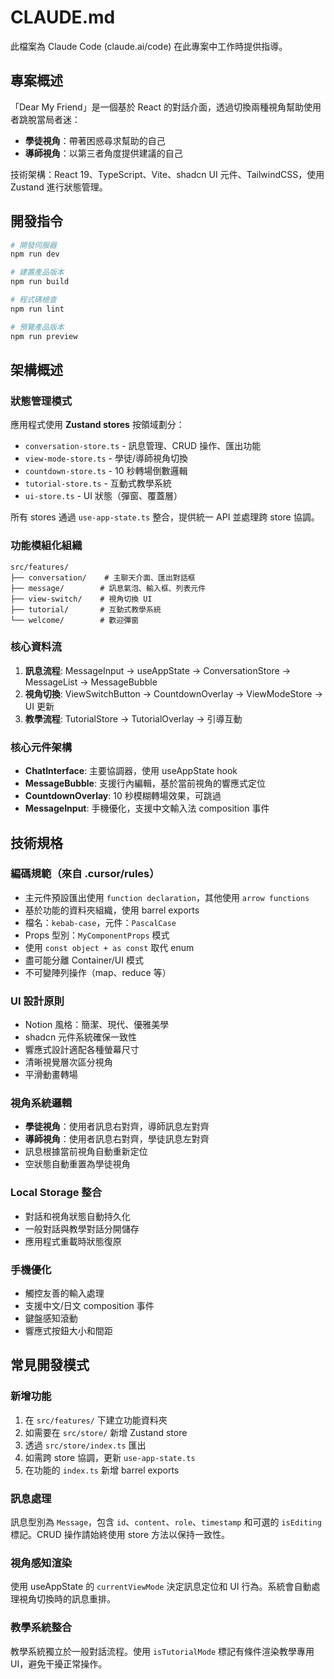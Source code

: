 # CLAUDE.md

此檔案為 Claude Code (claude.ai/code) 在此專案中工作時提供指導。

## 專案概述

「Dear My Friend」是一個基於 React 的對話介面，透過切換兩種視角幫助使用者跳脫當局者迷：
- **學徒視角**：帶著困惑尋求幫助的自己
- **導師視角**：以第三者角度提供建議的自己

技術架構：React 19、TypeScript、Vite、shadcn UI 元件、TailwindCSS，使用 Zustand 進行狀態管理。

## 開發指令

```bash
# 開發伺服器
npm run dev

# 建置產品版本
npm run build

# 程式碼檢查
npm run lint

# 預覽產品版本
npm run preview
```

## 架構概述

### 狀態管理模式
應用程式使用 **Zustand stores** 按領域劃分：
- `conversation-store.ts` - 訊息管理、CRUD 操作、匯出功能
- `view-mode-store.ts` - 學徒/導師視角切換
- `countdown-store.ts` - 10 秒轉場倒數邏輯
- `tutorial-store.ts` - 互動式教學系統
- `ui-store.ts` - UI 狀態（彈窗、覆蓋層）

所有 stores 通過 `use-app-state.ts` 整合，提供統一 API 並處理跨 store 協調。

### 功能模組化組織
```
src/features/
├── conversation/    # 主聊天介面、匯出對話框
├── message/        # 訊息氣泡、輸入框、列表元件
├── view-switch/    # 視角切換 UI
├── tutorial/       # 互動式教學系統
└── welcome/        # 歡迎彈窗
```

### 核心資料流
1. **訊息流程**: MessageInput → useAppState → ConversationStore → MessageList → MessageBubble
2. **視角切換**: ViewSwitchButton → CountdownOverlay → ViewModeStore → UI 更新
3. **教學流程**: TutorialStore → TutorialOverlay → 引導互動

### 核心元件架構
- **ChatInterface**: 主要協調器，使用 useAppState hook
- **MessageBubble**: 支援行內編輯，基於當前視角的響應式定位
- **CountdownOverlay**: 10 秒模糊轉場效果，可跳過
- **MessageInput**: 手機優化，支援中文輸入法 composition 事件

## 技術規格

### 編碼規範（來自 .cursor/rules）
- 主元件預設匯出使用 `function declaration`，其他使用 `arrow functions`
- 基於功能的資料夾組織，使用 barrel exports
- 檔名：`kebab-case`，元件：`PascalCase`
- Props 型別：`MyComponentProps` 模式
- 使用 `const object + as const` 取代 enum
- 盡可能分離 Container/UI 模式
- 不可變陣列操作（map、reduce 等）

### UI 設計原則
- Notion 風格：簡潔、現代、優雅美學
- shadcn 元件系統確保一致性
- 響應式設計適配各種螢幕尺寸
- 清晰視覺層次區分視角
- 平滑動畫轉場

### 視角系統邏輯
- **學徒視角**：使用者訊息右對齊，導師訊息左對齊
- **導師視角**：使用者訊息右對齊，學徒訊息左對齊
- 訊息根據當前視角自動重新定位
- 空狀態自動重置為學徒視角

### Local Storage 整合
- 對話和視角狀態自動持久化
- 一般對話與教學對話分開儲存
- 應用程式重載時狀態復原

### 手機優化
- 觸控友善的輸入處理
- 支援中文/日文 composition 事件
- 鍵盤感知滾動
- 響應式按鈕大小和間距

## 常見開發模式

### 新增功能
1. 在 `src/features/` 下建立功能資料夾
2. 如需要在 `src/store/` 新增 Zustand store
3. 透過 `src/store/index.ts` 匯出
4. 如需跨 store 協調，更新 `use-app-state.ts`
5. 在功能的 `index.ts` 新增 barrel exports

### 訊息處理
訊息型別為 `Message`，包含 `id`、`content`、`role`、`timestamp` 和可選的 `isEditing` 標記。CRUD 操作請始終使用 store 方法以保持一致性。

### 視角感知渲染
使用 useAppState 的 `currentViewMode` 決定訊息定位和 UI 行為。系統會自動處理視角切換時的訊息重排。

### 教學系統整合
教學系統獨立於一般對話流程。使用 `isTutorialMode` 標記有條件渲染教學專用 UI，避免干擾正常操作。